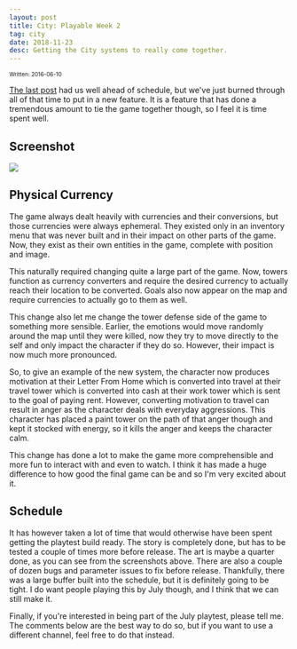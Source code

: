 ```yaml
---
layout: post
title: City: Playable Week 2
tag: city
date: 2018-11-23
desc: Getting the City systems to really come together.
---
```


<p style="font-size:10px">Written: 2016-06-10


[The last post](/blog/city/playable1) had us well ahead of schedule, but we've just burned through all of that time to put in a new feature. It is a feature that has done a tremendous amount to tie the game together though, so I feel it is time spent well.

<h2>Screenshot</h2>
<img src="/blogImages/SS_2016-06-10_01.png">
<h2>Physical Currency</h2>

The game always dealt heavily with currencies and their conversions, but those currencies were always ephemeral. They existed only in an inventory menu that was never built and in their impact on other parts of the game. Now, they exist as their own entities in the game, complete with position and image.


This naturally required changing quite a large part of the game. Now, towers function as currency converters and require the desired currency to actually reach their location to be converted. Goals also now appear on the map and require currencies to actually go to them as well.


This change also let me change the tower defense side of the game to something more sensible. Earlier, the emotions would move randomly around the map until they were killed, now they try to move directly to the self and only impact the character if they do so. However, their impact is now much more pronounced.


So, to give an example of the new system, the character now produces motivation at their Letter From Home which is converted into travel at their travel tower which is converted into cash at their work tower which is sent to the goal of paying rent. However, converting motivation to travel can result in anger as the character deals with everyday aggressions. This character has placed a paint tower on the path of that anger though and kept it stocked with energy, so it kills the anger and keeps the character calm.


This change has done a lot to make the game more comprehensible and more fun to interact with and even to watch. I think it has made a huge difference to how good the final game can be and so I'm very excited about it.

<h2>Schedule</h2>

It has however taken a lot of time that would otherwise have been spent getting the playtest build ready. The story is completely done, but has to be tested a couple of times more before release. The art is maybe a quarter done, as you can see from the screenshots above. There are also a couple of dozen bugs and parameter issues to fix before release. Thankfully, there was a large buffer built into the schedule, but it is definitely going to be tight. I do want people playing this by July though, and I think that we can still make it.


Finally, if you're interested in being part of the July playtest, please tell me. The comments below are the best way to do so, but if you want to use a different channel, feel free to do that instead.

